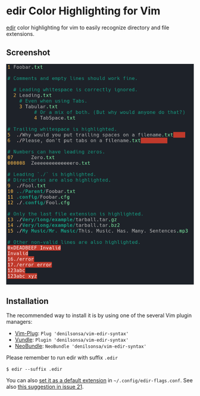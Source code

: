 # edir Color Highlighting for Vim

[edir](https://github.com/bulletmark/edir) color highlighting for vim to easily recognize directory and file extensions.

## Screenshot

![Screenshot](./screenshot.png)

## Installation

The recommended way to install it is by using one of the several Vim plugin managers:

* [Vim-Plug](https://github.com/junegunn/vim-plug): `Plug 'denilsonsa/vim-edir-syntax'`
* [Vundle](https://github.com/VundleVim/Vundle.vim): `Plugin 'denilsonsa/vim-edir-syntax'`
* [NeoBundle](https://github.com/Shougo/neobundle.vim): `NeoBundle 'denilsonsa/vim-edir-syntax'`

Please remember to run edir with suffix `.edir`

```console
$ edir --suffix .edir
```

You can also [set it as a default extension](https://github.com/bulletmark/edir?tab=readme-ov-file#command-default-options) in `~/.config/edir-flags.conf`. See also [this suggestion in issue 21](https://github.com/bulletmark/edir/issues/21).

